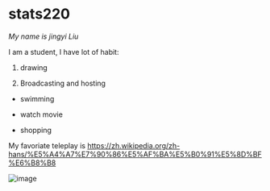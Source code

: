 # stats220

*My name is jingyi Liu*

I am a student, I have lot of habit:

1. drawing

2. Broadcasting and hosting

* swimming

* watch movie
  
* shopping

My favoriate teleplay is https://zh.wikipedia.org/zh-hans/%E5%A4%A7%E7%90%86%E5%AF%BA%E5%B0%91%E5%8D%BF%E6%B8%B8

![image](https://i.redd.it/i-asked-chatgpt-to-make-a-cute-dog-and-then-make-him-even-v0-rh6xs23x6m2c1.jpg?width=768&format=pjpg&auto=webp&s=e44200f03de3be830f7d34719e7861b4b117380a)
